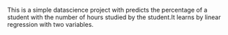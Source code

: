 This is a simple datascience project with predicts the percentage of a student with the number of hours studied by the student.It learns by linear regression with two variables.
